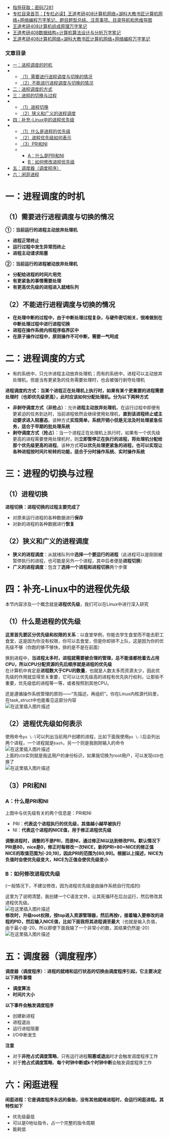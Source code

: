  

- [指导获取：密码7281](https://url18.ctfile.com/f/22722418-803125355-edf378)
- [专栏目录首页：【专栏必读】王道考研408计算机网络+湖科大教书匠计算机网络+网络编程万字笔记、题目题型总结、注意事项、目录导航和思维导图](https://zhangxing-tech.blog.csdn.net/article/details/121004242?spm=1001.2014.3001.5502)
- [王道考研408计算机组成原理万字笔记](https://zhangxing-tech.blog.csdn.net/article/details/120664162?spm=1001.2014.3001.5502)
- [王道考研408数据结构+计算机算法设计与分析万字笔记](https://blog.csdn.net/qq_39183034/article/details/121501138?spm=1001.2014.3001.5501)
- [王道考研408计算机网络+湖科大教书匠计算机网络+网络编程万字笔记](https://zhangxing-tech.blog.csdn.net/article/details/125668174)

### 文章目录

- [一：进程调度的时机](#_8)
- - [（1）需要进行进程调度与切换的情况](#1_10)
  - [（2）不能进行进程调度与切换的情况](#2_26)
- [二：进程调度的方式](#_34)
- [三：进程的切换与过程](#_48)
- - [（1）进程切换](#1_50)
  - [（2）狭义和广义的进程调度](#2_59)
- [四：补充-Linux中的进程优先级](#Linux_67)
- - [（1）什么是进程的优先级](#1_69)
  - [（2）进程优先级如何表示](#2_79)
  - [（3）PRI和NI](#3PRINI_85)
  - - [A：什么是PRI和NI](#APRINI_86)
    - [B：如何修改进程优先级](#B_96)
- [五：调度器（调度程序）](#_105)
- [六：闲逛进程](#_131)

# 一：进程调度的时机

## （1）需要进行进程调度与切换的情况

**①：当前运行的进程主动放弃处理机**

- **进程正常终止**
- **运行过程中发生异常而终止**
- **进程主动请求阻塞**

**②：当前运行的进程被动放弃处理机**

- **分配给进程的时间片用完**
- **有更紧急的事情需要处理**
- **有更高优先级的进程进入就绪队列**

## （2）不能进行进程调度与切换的情况

- **在处理中断的过程中，由于中断处理过程复杂，与硬件密切相关，很难做到在中断处理过程中进行进程切换**
- **进程在操作系统内核程序临界区中**
- **在原子操作过程中，原则操作不可中断，需要一气呵成**

# 二：进程调度的方式

- 有的系统中，只允许进程主动放弃处理机；而有的系统中，进程可以主动放弃处理机，但是当有更紧急的任务需要处理时，也会被强行剥夺处理机

**进程调度的方式：当某个进程正在处理机上执行时，如果有某个更重要的进程需要处理时（也即优先级更高），此时应该如何分配处理机。分为以下两种方式**

- **非剥夺调度方式（非抢占）**：允许**进程主动放弃处理机**，在运行过程中即便有更紧迫的任务到达时，当前进程依然会继续使用处理机，**直到该进程终止或主动要求进入阻塞态**。该种方式**实现简单，系统开销小但是无法及时处理紧急任务，适合于早期的批处理系统**
- **剥夺调度方式（抢占）**：当一个进程正在处理机上执行时，如果有一个优先级更高的进程需要使用处理机时，则**立即暂停正在执行的进程，将处理机分配给那个优先级更高的进程**。该种方式**可以优先处理更紧急的进程，也可以实现让各种进程按时间片轮转的功能，适合于分时操作系统、实时操作系统**

# 三：进程的切换与过程

## （1）进程切换

**进程切换：进程切换的过程主要完成了**

- 对原来运行进程的各种数据进行**保存**
- 对新的进程的各种数据进行**恢复**

## （2）狭义和广义的进程调度

- **狭义的进程调度**：从就绪队列中**选择一个要运行的进程**（此进程可以是刚刚被暂停执行的进程，也可能是另外一个进程，其中后者便是**进程切换**）
- **广义的进程调度**：包含了**选择一个进程和进程切换**两个步骤

# 四：补充-Linux中的进程优先级

本节内容涉及一个概念就是**进程优先级**，我们可以在Linux中进行深入研究

## （1）什么是进程的优先级

**这里首先要区分优先级和权限的关系**：以食堂举例，你能去学生食堂而不能去职工食堂，这是因为你没有权限，你可以去食堂，但是你却排不上队，这是因为你的优先级不够（你跑的够不够快，排的是不是在前面）

换到进程中，**当进程太多时，进程就需要被合理的管理，总不能谁都抢着去占用CPU，所以CPU分配资源的先后顺序就是进程的优先级**  
在计算机中肯定是**进程数大于CPU的数量**，也就是人数太多而资源太少，因此优先级的作用就显得至关重要，它可以让优先级高的进程有优先执行权利，让那些不重要，优先级低的进程等一等，或者按照到其他CPU。

还是遵循操作系统管理的原则——“先描述，再组织”。你在Linux内核源代码里，在task\_struct中也能看见这部分内容  
![在这里插入图片描述](https://ziquyun.com/main/csdn/img?url=https%3A%2F%2Fimg-blog.csdnimg.cn%2F20210307192348685.png%3Fx-oss-process%3Dimage%2Fwatermark%2Ctype_ZmFuZ3poZW5naGVpdGk%2Cshadow_10%2Ctext_aHR0cHM6Ly9ibG9nLmNzZG4ubmV0L3FxXzM5MTgzMDM0%2Csize_16%2Ccolor_FFFFFF%2Ct_70&rfUrl=https%3A%2F%2Fzhangxing-tech.blog.csdn.net%2Farticle%2Fdetails%2F126398736)

## （2）进程优先级如何表示

使用命令`ps \-l`可以列出当前用户创建的进程，比如下面我使用`ps \-l`后会列出两个进程，一个进程就是`bash`，另一个则是我刚刚输入的命令  
![在这里插入图片描述](https://ziquyun.com/main/csdn/img?url=https%3A%2F%2Fimg-blog.csdnimg.cn%2F20210307184948806.png%3Fx-oss-process%3Dimage%2Fwatermark%2Ctype_ZmFuZ3poZW5naGVpdGk%2Cshadow_10%2Ctext_aHR0cHM6Ly9ibG9nLmNzZG4ubmV0L3FxXzM5MTgzMDM0%2Csize_16%2Ccolor_FFFFFF%2Ct_70&rfUrl=https%3A%2F%2Fzhangxing-tech.blog.csdn.net%2Farticle%2Fdetails%2F126398736)  
上面的`UID`实则就是我这用户的身份标识，如果我切换为root用户，可以发现`UID`也换了  
![在这里插入图片描述](https://ziquyun.com/main/csdn/img?url=https%3A%2F%2Fimg-blog.csdnimg.cn%2F20210307185241264.png&rfUrl=https%3A%2F%2Fzhangxing-tech.blog.csdn.net%2Farticle%2Fdetails%2F126398736)

## （3）PRI和NI

### A：什么是PRI和NI

上图中与优先级有关的两个信息是：PRI和NI

- PRI：**代表这个进程执行的优先级，其值越小越早被执行**
- NI：**代表这个进程的NICE值，用于修正进程优先级**

**调整进程时，调整的不是PRI，而是NI，通过修正NI以达到修改PRI。默认情况下PRI是80，nice是0，修正时每修改一次NICE，新的PRI=80+NICE的修正值**  
**NICE的取值范围为\[-20,19\]，因此PRI的范围为\[60,99\]。根据以上描述，NICE为负值时会使优先级变大，NICE为正值会使优先级变小**

### B：如何修改进程优先级

\(一般情况下，不建议修改，因为进程优先级是由操作系统自行完成的\)

这里为了说明清楚，我创建一个C语言文件，让其死循环在后台运行，然后修改其进程优先级。  
![在这里插入图片描述](https://ziquyun.com/main/csdn/img?url=https%3A%2F%2Fimg-blog.csdnimg.cn%2F2021030719103054.png%3Fx-oss-process%3Dimage%2Fwatermark%2Ctype_ZmFuZ3poZW5naGVpdGk%2Cshadow_10%2Ctext_aHR0cHM6Ly9ibG9nLmNzZG4ubmV0L3FxXzM5MTgzMDM0%2Csize_16%2Ccolor_FFFFFF%2Ct_70&rfUrl=https%3A%2F%2Fzhangxing-tech.blog.csdn.net%2Farticle%2Fdetails%2F126398736)  
**修改时，升级root权限，按top进入资源管理器，然后再按r，接着输入要修改的进程的PID，然后输入NICE值，比如下面我将其进程调至最大**（也就是输入负值，由于最小是-20，所以即便下面我输了一个非常小的数，其结果仍然是-20）  
![在这里插入图片描述](https://ziquyun.com/main/csdn/img?url=https%3A%2F%2Fimg-blog.csdnimg.cn%2F20210307191533855.gif&rfUrl=https%3A%2F%2Fzhangxing-tech.blog.csdn.net%2Farticle%2Fdetails%2F126398736)

# 五：调度器（调度程序）

**调度器（调度程序）：进程的就绪和运行状态的切换由调度程序引起，它主要决定以下两件事情**

- **调度算法**
- **时间片大小**

**以下事件会触发调度程序**

- 创建新进程
- 进程退出
- 运行进程阻塞
- I/O中断发生

**注意**

- 对于**非抢占式调度策略**，只有运行进程**阻塞或退出**时才会触发调度程序工作
- 对于**抢占式调度策略**，**每个时钟中断或k个时钟中断**会触发调度程序工作

# 六：闲逛进程

**闲逛进程：它是调度程序永远的备胎，没有其他就绪进程时，会运行闲逛进程。其特性如下**

- 优先级最低
- 可以是0地址指令，占一个完整的指令周期
- 能耗低